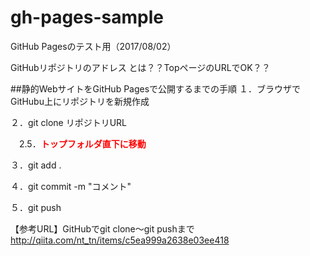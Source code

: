 # gh-pages-sample
GitHub Pagesのテスト用（2017/08/02）

GitHubリポジトリのアドレス とは？？TopページのURLでOK？？

##静的WebサイトをGitHub Pagesで公開するまでの手順
１．ブラウザでGitHubu上にリポジトリを新規作成

２．git clone リポジトリURL

　2.5．<b><font color="red">トップフォルダ直下に移動</font></b>
 
３．git add .

４．git commit -m "コメント"

５．git push


【参考URL】GitHubでgit clone〜git pushまで http://qiita.com/nt_tn/items/c5ea999a2638e03ee418

